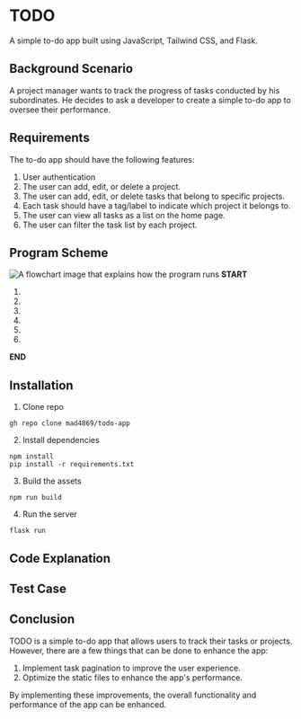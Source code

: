 # TODO
A simple to-do app built using JavaScript, Tailwind CSS, and Flask.


## Background Scenario
A project manager wants to track the progress of tasks conducted by his subordinates. He decides to ask a developer to create a simple to-do app to oversee their performance.

## Requirements
The to-do app should have the following features:
1. User authentication
2. The user can add, edit, or delete a project.
3. The user can add, edit, or delete tasks that belong to specific projects.
4. Each task should have a tag/label to indicate which project it belongs to.
5. The user can view all tasks as a list on the home page.
6. The user can filter the task list by each project.

## Program Scheme
![A flowchart image that explains how the program runs](https://i.imgur.com/Gfn3HWG.jpg)
**START**

1. 
2. 
3. 
4. 
5. 
6. 

**END** 

## Installation
1. Clone repo
```
gh repo clone mad4869/todo-app
```
2. Install dependencies
```
npm install
pip install -r requirements.txt
```
3. Build the assets
```
npm run build
```
4. Run the server
```
flask run
```

## Code Explanation


## Test Case


## Conclusion
TODO is a simple to-do app that allows users to track their tasks or projects.<br>However, there are a few things that can be done to enhance the app:
1. Implement task pagination to improve the user experience.
2. Optimize the static files to enhance the app's performance.

By implementing these improvements, the overall functionality and performance of the app can be enhanced.